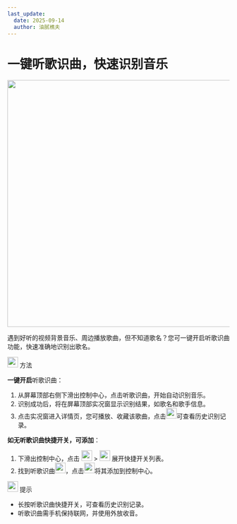 ```yaml
---
last_update:
  date: 2025-09-14
  author: 油腻樵夫
---
```


# 一键听歌识曲，快速识别音乐

<img src="https://tips-p01-drcn.dbankcdn.cn/MODEL/DOC/C00B031/resource/card/202508111clkwd/zh-cn/image/figure/10169850_f006_identifysong.png" width="560" height=""/>


遇到好听的视频背景音乐、周边播放歌曲，但不知道歌名？您可一键开启听歌识曲功能，快速准确地识别出歌名。

<img src="https://tips-p01-drcn.dbankcdn.cn/MODEL/EMUI/C00B030/resource/card/202503041becsx/zh-cn/image/common/buttons/fig_method.png" width="24" height="24"/> 方法

**一键开启**听歌识曲：

1.  从屏幕顶部右侧下滑出控制中心，点击听歌识曲，开始自动识别音乐。
2.  识别成功后，将在屏幕顶部实况窗显示识别结果，如歌名和歌手信息。
3.  点击实况窗进入详情页，您可播放、收藏该歌曲，点击<img src="https://tips-p01-drcn.dbankcdn.cn/MODEL/EMUI/C00B030/resource/card/202507061t4dlt/zh-cn/image/common/buttons/ic_historyrecord.png" width="24" height="24"/>可查看历史识别记录。

**如无听歌识曲快捷开关，可添加**：

1.  下滑出控制中心，点击 <img src="https://tips-p01-drcn.dbankcdn.cn/MODEL/EMUI/C00B030/resource/card/202507061t4dlt/zh-cn/image/common/buttons/ic_controlpanel_edit.png" width="24" height="24"/> > <img src="https://tips-p01-drcn.dbankcdn.cn/MODEL/EMUI/C00B030/resource/card/202507061t4dlt/zh-cn/image/common/buttons/ic_quickswitch_add.png" width="24" height="24"/> 展开快捷开关列表。
2.  找到听歌识曲<img src="https://tips-p01-drcn.dbankcdn.cn/MODEL/EMUI/C00B030/resource/card/202507061t4dlt/zh-cn/image/common/buttons/ic_identify_song.png" width="24" height="24"/>，点击<img src="https://tips-p01-drcn.dbankcdn.cn/MODEL/EMUI/C00B030/resource/card/202507061t4dlt/zh-cn/image/common/buttons/ic_quickswitch_add1.png" width="24" height="24"/>将其添加到控制中心。

<img src="https://tips-p01-drcn.dbankcdn.cn/MODEL/EMUI/C00B030/resource/card/202508300vZjQz/zh-cn/image/common/buttons/fig_tips.png" width="24" height="24"/> 提示

+   长按听歌识曲快捷开关，可查看历史识别记录。
+   听歌识曲需手机保持联网，并使用外放收音。
